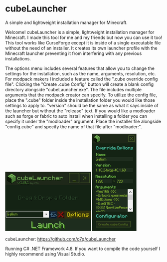 # cubeLauncher
A simple and lightweight installation manager for Minecraft.

Welcome! cubeLauncher is a simple, lightweight installation manager for Minecraft. I made this tool for me and my friends but now you can use it too!
This tool works like CurseForge except it is inside of a single executable file without the need of an installer. It creates its own launcher profile with the Minecraft launcher preventing it from interfering with any previous installations.

The options menu includes several features that allow you to change the settings for the installation, such as the name, arguments, resolution, etc.
For modpack makers I included a feature called the ".cube override config file". Clicking the "Create .cube Config" button will create a blank config directory alongside "cubeLauncher.exe". The file includes multiple arguments that the modpack creator can specify.
To utilize the config file, place the ".cube" folder inside the installation folder you would like those settings to apply to. "version" should be the same as what it says inside of the launcher but without the "release" text.
If you would like a modloader such as forge or fabric to auto install when installing a folder you can specify it under the "modloader" argument. Place the installer file alongside "config.cube" and specify the name of that file after "modloader:".

<img src="images/v101/v101.png"/>
<img src="images/v101/v101_2.png"/>

cubeLauncher: https://github.com/o7q/cubeLauncher

Running C# .NET Framework 4.8.
If you want to compile the code yourself I highly recommend using Visual Studio.